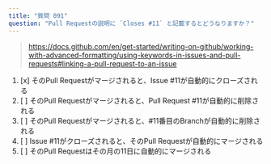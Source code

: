 ```yaml
---
title: "質問 091"
question: "Pull Requestの説明に `Closes #11` と記載するとどうなりますか？"
---
```



> https://docs.github.com/en/get-started/writing-on-github/working-with-advanced-formatting/using-keywords-in-issues-and-pull-requests#linking-a-pull-request-to-an-issue
1. [x] そのPull Requestがマージされると、Issue #11が自動的にクローズされる
1. [ ] そのPull Requestがマージされると、Pull Request #11が自動的に削除される
1. [ ] そのPull Requestがマージされると、#11番目のBranchが自動的に削除される
1. [ ] Issue #11がクローズされると、そのPull Requestが自動的にマージされる
1. [ ] そのPull Requestはその月の11日に自動的にマージされる